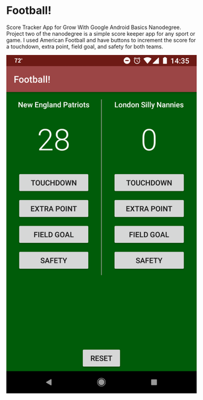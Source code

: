 # Football!

Score Tracker App for Grow With Google Android Basics Nanodegree. Project two of the nanodegree is a simple score keeper app for any sport or game. I used American Football and have buttons to increment the score for a touchdown, extra point, field goal, and safety for both teams.

![screenshot of app](https://raw.githubusercontent.com/WillMcIntosh/Football/master/app/src/main/res/drawable/Screenshot_20180521-143528.png)
